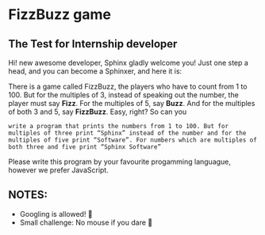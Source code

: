 # FizzBuzz game
The Test for Internship developer
---

Hi! new awesome developer, Sphinx gladly welcome you!
Just one step a head, and you can become a Sphinxer, and here it is:

There is a game called FizzBuzz, the players who have to count from 1 to 100. But for the multiples of 3, instead of speaking out the number, the player must say **Fizz**. For the multiples of 5, say **Buzz**. And for the multiples of both 3 and 5, say **FizzBuzz**. Easy, right? So can you

`write a program that prints the numbers from 1 to 100. But for multiples of three print “Sphinx” instead of the number and for the multiples of five print “Software”. For numbers which are multiples of both three and five print “Sphinx Software”`

Please write this program by your favourite progamming languague, however we prefer JavaScript. 


## NOTES:

 - Googling is allowed! :poop: 
 - Small challenge: No mouse if you dare :muscle:
 
